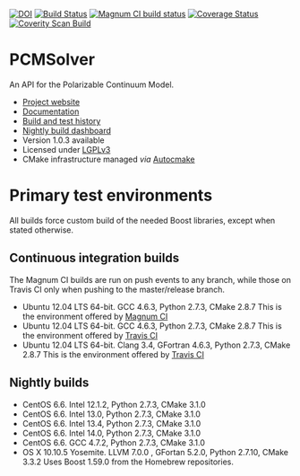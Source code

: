 [![DOI](https://zenodo.org/badge/doi/10.5281/zenodo.11910.png)](http://dx.doi.org/10.5281/zenodo.11910)
[![Build Status](https://travis-ci.org/PCMSolver/pcmsolver.svg?branch=release)](https://travis-ci.org/PCMSolver/pcmsolver)
[![Magnum CI build status](https://magnum-ci.com/status/9207aa29405095b0b7aef0cd809ed6c2.png?branch=master)](https://magnum-ci.com/builds)
[![Coverage Status](https://coveralls.io/repos/PCMSolver/pcmsolver/badge.svg?branch=release)](https://coveralls.io/r/PCMSolver/pcmsolver?branch=release)
[![Coverity Scan Build](https://scan.coverity.com/projects/3046/badge.svg)](https://scan.coverity.com/projects/3046)

PCMSolver
=========

An API for the Polarizable Continuum Model.

- [Project website](https://gitlab.com/PCMSolver/pcmsolver)
- [Documentation](http://pcmsolver.github.io/pcmsolver-doc)
- [Build and test history](https://travis-ci.org/PCMSolver/pcmsolver/builds)
- [Nightly build dashboard](https://testboard.org/cdash/index.php?project=PCMSolver)
- Version 1.0.3 available
- Licensed under [LGPLv3](../release/COPYING.LESSER)
- CMake infrastructure managed *via* [Autocmake](http://autocmake.readthedocs.org/)

Primary test environments
=========================

All builds force custom build of the needed Boost libraries, except when
stated otherwise.

Continuous integration builds
-----------------------------

The Magnum CI builds are run on push events to any branch, while those
on Travis CI only when pushing to the master/release branch.

- Ubuntu 12.04 LTS 64-bit. GCC 4.6.3, Python 2.7.3, CMake 2.8.7
  This is the environment offered by [Magnum CI](https://magnum-ci.com)
- Ubuntu 12.04 LTS 64-bit. GCC 4.6.3, Python 2.7.3, CMake 2.8.7
  This is the environment offered by [Travis CI](https://travis-ci.org)
- Ubuntu 12.04 LTS 64-bit. Clang 3.4, GFortran 4.6.3, Python 2.7.3, CMake 2.8.7
  This is the environment offered by [Travis CI](https://travis-ci.org)

Nightly builds
--------------

- CentOS 6.6. Intel 12.1.2, Python 2.7.3, CMake 3.1.0
- CentOS 6.6. Intel 13.0, Python 2.7.3, CMake 3.1.0
- CentOS 6.6. Intel 13.4, Python 2.7.3, CMake 3.1.0
- CentOS 6.6. Intel 14.0, Python 2.7.3, CMake 3.1.0
- CentOS 6.6. GCC 4.7.2, Python 2.7.3, CMake 3.1.0
- OS X 10.10.5 Yosemite. LLVM 7.0.0 , GFortan 5.2.0, Python 2.7.10, CMake 3.3.2
  Uses Boost 1.59.0 from the Homebrew repositories.
